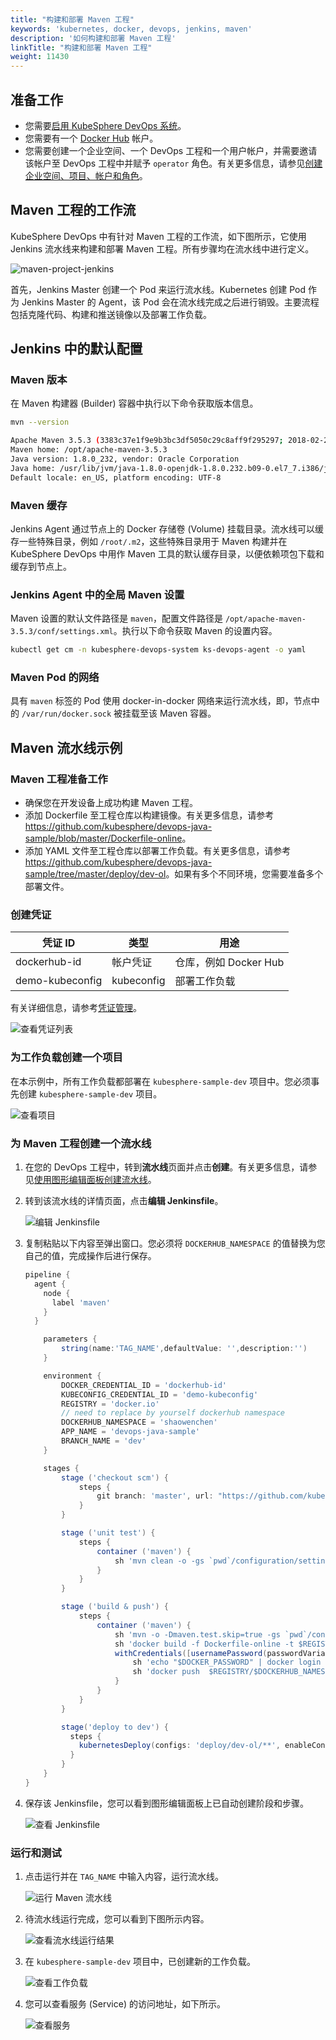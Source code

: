 ```yaml
---
title: "构建和部署 Maven 工程"
keywords: 'kubernetes, docker, devops, jenkins, maven'
description: '如何构建和部署 Maven 工程'
linkTitle: "构建和部署 Maven 工程"
weight: 11430
---
```


## 准备工作

- 您需要[启用 KubeSphere DevOps 系统](../../../pluggable-components/devops/)。
- 您需要有一个 [Docker Hub](http://www.dockerhub.com/) 帐户。
- 您需要创建一个企业空间、一个 DevOps 工程和一个用户帐户，并需要邀请该帐户至 DevOps 工程中并赋予 `operator` 角色。有关更多信息，请参见[创建企业空间、项目、帐户和角色](../../../quick-start/create-workspace-and-project/)。

## Maven 工程的工作流

KubeSphere DevOps 中有针对 Maven 工程的工作流，如下图所示，它使用 Jenkins 流水线来构建和部署 Maven 工程。所有步骤均在流水线中进行定义。

![maven-project-jenkins](/images/docs/zh-cn/devops-user-guide/examples/build-and-deploy-maven-project/maven-project-jenkins.png)

首先，Jenkins Master 创建一个 Pod 来运行流水线。Kubernetes 创建 Pod 作为 Jenkins Master 的 Agent，该 Pod 会在流水线完成之后进行销毁。主要流程包括克隆代码、构建和推送镜像以及部署工作负载。

## Jenkins 中的默认配置

### Maven 版本

在 Maven 构建器 (Builder) 容器中执行以下命令获取版本信息。

```bash
mvn --version

Apache Maven 3.5.3 (3383c37e1f9e9b3bc3df5050c29c8aff9f295297; 2018-02-24T19:49:05Z)
Maven home: /opt/apache-maven-3.5.3
Java version: 1.8.0_232, vendor: Oracle Corporation
Java home: /usr/lib/jvm/java-1.8.0-openjdk-1.8.0.232.b09-0.el7_7.i386/jre
Default locale: en_US, platform encoding: UTF-8
```

### Maven 缓存

Jenkins Agent 通过节点上的 Docker 存储卷 (Volume) 挂载目录。流水线可以缓存一些特殊目录，例如 `/root/.m2`，这些特殊目录用于 Maven 构建并在 KubeSphere DevOps 中用作 Maven 工具的默认缓存目录，以便依赖项包下载和缓存到节点上。

### Jenkins Agent 中的全局 Maven 设置

Maven 设置的默认文件路径是 `maven`，配置文件路径是 `/opt/apache-maven-3.5.3/conf/settings.xml`。执行以下命令获取 Maven 的设置内容。

```bash
kubectl get cm -n kubesphere-devops-system ks-devops-agent -o yaml
```

### Maven Pod 的网络

具有 `maven` 标签的 Pod 使用 docker-in-docker 网络来运行流水线，即，节点中的 `/var/run/docker.sock` 被挂载至该 Maven 容器。

## Maven 流水线示例

### Maven 工程准备工作

- 确保您在开发设备上成功构建 Maven 工程。
- 添加 Dockerfile 至工程仓库以构建镜像。有关更多信息，请参考 <https://github.com/kubesphere/devops-java-sample/blob/master/Dockerfile-online>。
- 添加 YAML 文件至工程仓库以部署工作负载。有关更多信息，请参考 <https://github.com/kubesphere/devops-java-sample/tree/master/deploy/dev-ol>。如果有多个不同环境，您需要准备多个部署文件。

### 创建凭证

| 凭证 ID         | 类型       | 用途                  |
| --------------- | ---------- | --------------------- |
| dockerhub-id    | 帐户凭证   | 仓库，例如 Docker Hub |
| demo-kubeconfig | kubeconfig | 部署工作负载          |

有关详细信息，请参考[凭证管理](../../how-to-use/credential-management/)。

![查看凭证列表](/images/docs/zh-cn/devops-user-guide/examples/build-and-deploy-maven-project/view-credential-lists.PNG)

### 为工作负载创建一个项目

在本示例中，所有工作负载都部署在 `kubesphere-sample-dev` 项目中。您必须事先创建 `kubesphere-sample-dev` 项目。

![查看项目](/images/docs/zh-cn/devops-user-guide/examples/build-and-deploy-maven-project/view-namespace.PNG)

### 为 Maven 工程创建一个流水线

1. 在您的 DevOps 工程中，转到**流水线**页面并点击**创建**。有关更多信息，请参见[使用图形编辑面板创建流水线](../../how-to-use/create-a-pipeline-using-graphical-editing-panel)。

2. 转到该流水线的详情页面，点击**编辑 Jenkinsfile**。

   ![编辑 Jenkinsfile](/images/docs/zh-cn/devops-user-guide/examples/build-and-deploy-maven-project/edit-jenkinsfile.PNG)

3. 复制粘贴以下内容至弹出窗口。您必须将 `DOCKERHUB_NAMESPACE` 的值替换为您自己的值，完成操作后进行保存。

   ```groovy
   pipeline {
     agent {
       node {
         label 'maven'
       }
     }
   
       parameters {
           string(name:'TAG_NAME',defaultValue: '',description:'')
       }
   
       environment {
           DOCKER_CREDENTIAL_ID = 'dockerhub-id'
           KUBECONFIG_CREDENTIAL_ID = 'demo-kubeconfig'
           REGISTRY = 'docker.io'
           // need to replace by yourself dockerhub namespace
           DOCKERHUB_NAMESPACE = 'shaowenchen'
           APP_NAME = 'devops-java-sample'
           BRANCH_NAME = 'dev'
       }
   
       stages {
           stage ('checkout scm') {
               steps {
                   git branch: 'master', url: "https://github.com/kubesphere/devops-java-sample.git"
               }
           }
   
           stage ('unit test') {
               steps {
                   container ('maven') {
                       sh 'mvn clean -o -gs `pwd`/configuration/settings.xml test'
                   }
               }
           }
   
           stage ('build & push') {
               steps {
                   container ('maven') {
                       sh 'mvn -o -Dmaven.test.skip=true -gs `pwd`/configuration/settings.xml clean package'
                       sh 'docker build -f Dockerfile-online -t $REGISTRY/$DOCKERHUB_NAMESPACE/$APP_NAME:SNAPSHOT-$BRANCH_NAME-$BUILD_NUMBER .'
                       withCredentials([usernamePassword(passwordVariable : 'DOCKER_PASSWORD' ,usernameVariable : 'DOCKER_USERNAME' ,credentialsId : "$DOCKER_CREDENTIAL_ID" ,)]) {
                           sh 'echo "$DOCKER_PASSWORD" | docker login $REGISTRY -u "$DOCKER_USERNAME" --password-stdin'
                           sh 'docker push  $REGISTRY/$DOCKERHUB_NAMESPACE/$APP_NAME:SNAPSHOT-$BRANCH_NAME-$BUILD_NUMBER'
                       }
                   }
               }
           }
   
           stage('deploy to dev') {
             steps {
               kubernetesDeploy(configs: 'deploy/dev-ol/**', enableConfigSubstitution: true, kubeconfigId: "$KUBECONFIG_CREDENTIAL_ID")
             }
           }
       }
   }
   ```

4. 保存该 Jenkinsfile，您可以看到图形编辑面板上已自动创建阶段和步骤。

   ![查看 Jenkinsfile](/images/docs/zh-cn/devops-user-guide/examples/build-and-deploy-maven-project/view-edit-jenkinsfile.PNG)

### 运行和测试

1. 点击运行并在 `TAG_NAME` 中输入内容，运行流水线。

   ![运行 Maven 流水线](/images/docs/zh-cn/devops-user-guide/examples/build-and-deploy-maven-project/run-maven-pipeline.PNG)

2. 待流水线运行完成，您可以看到下图所示内容。

   ![查看流水线运行结果](/images/docs/zh-cn/devops-user-guide/examples/build-and-deploy-maven-project/view-result-maven-pipeline.PNG)

3. 在 `kubesphere-sample-dev` 项目中，已创建新的工作负载。

   ![查看工作负载](/images/docs/zh-cn/devops-user-guide/examples/build-and-deploy-maven-project/view-result-maven-workload.PNG)

4. 您可以查看服务 (Service) 的访问地址，如下所示。

   ![查看服务](/images/docs/zh-cn/devops-user-guide/examples/build-and-deploy-maven-project/view-result-maven-workload-svc.PNG)